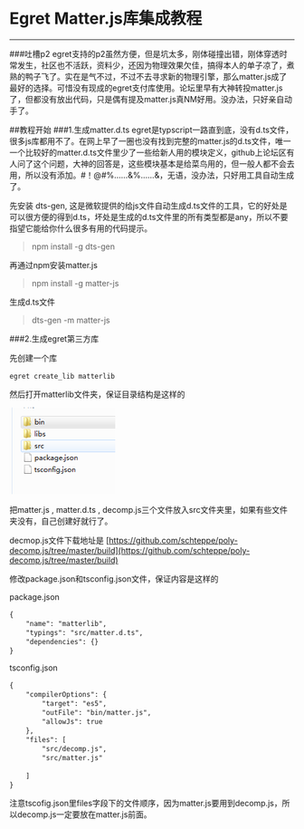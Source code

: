 # Egret Matter.js库集成教程 #

----------
###吐槽p2
egret支持的p2虽然方便，但是坑太多，刚体碰撞出错，刚体穿透时常发生，社区也不活跃，资料少，还因为物理效果欠佳，搞得本人的单子凉了，煮熟的鸭子飞了。实在是气不过，不过不去寻求新的物理引擎，那么matter.js成了最好的选择。可惜没有现成的egret支付库使用。论坛里早有大神转投matter.js了，但都没有放出代码，只是偶有提及matter.js真NM好用。没办法，只好亲自动手了。


##教程开始
###1.生成matter.d.ts
egret是typscript一路直到底，没有d.ts文件，很多js库都用不了。在网上早了一圈也没有找到完整的matter.js的d.ts文件，唯一一个比较好的matter.d.ts文件里少了一些给新人用的模块定义，github上论坛区有人问了这个问题，大神的回答是，这些模块基本是给菜鸟用的，但一般人都不会去用，所以没有添加。#！@#%……&%……&，无语，没办法，只好用工具自动生成了。

先安装 dts-gen, 这是微软提供的给js文件自动生成d.ts文件的工具，它的好处是可以很方便的得到d.ts，坏处是生成的d.ts文件里的所有类型都是any，所以不要指望它能给你什么很多有用的代码提示。

> npm install -g dts-gen

再通过npm安装matter.js
    
> npm install -g matter-js

生成d.ts文件
    
> dts-gen -m matter-js


###2.生成egret第三方库

先创建一个库

    egret create_lib matterlib

然后打开matterlib文件夹，保证目录结构是这样的

![](/doc/QQ截图20180531114048.png)

把matter.js , matter.d.ts , decomp.js三个文件放入src文件夹里，如果有些文件夹没有，自己创建好就行了。

decmop.js文件下载地址是
[https://github.com/schteppe/poly-decomp.js/tree/master/build](https://github.com/schteppe/poly-decomp.js/tree/master/build)

修改package.json和tsconfig.json文件，保证内容是这样的



package.json
```
{
	"name": "matterlib",
	"typings": "src/matter.d.ts",
	"dependencies": {}
}
```
tsconfig.json
```
{
	"compilerOptions": {
        "target": "es5",
        "outFile": "bin/matter.js",
        "allowJs": true
    },
    "files": [
    	"src/decomp.js",
        "src/matter.js"
        
    ]
}
```
注意tscofig.json里files字段下的文件顺序，因为matter.js要用到decomp.js，所以decomp.js一定要放在matter.js前面。

